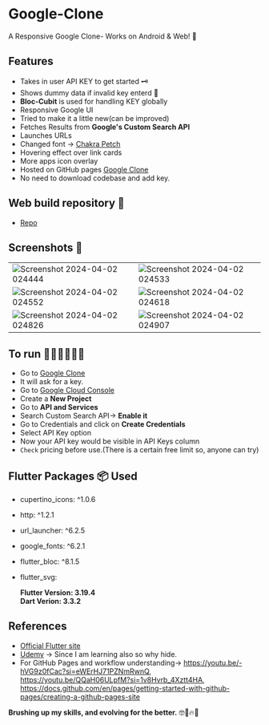 # Google-Clone

A Responsive Google Clone- Works on Android & Web! 🤯



## Features
- Takes in user API KEY to get started 🗝️
- Shows dummy data if invalid key enterd 🧸
- **Bloc-Cubit** is used for handling KEY globally
- Responsive Google UI 
- Tried to make it a little new(can be improved)
- Fetches Results from **Google's Custom Search API**
- Launches URLs
- Changed font -> [Chakra Petch](https://fonts.google.com/specimen/Chakra+Petch?category=Handwriting&preview.text=Waymo&classification=Display&sort=popularity&query=chakra)
- Hovering effect over link cards
- More apps icon overlay  
- Hosted on GitHub pages [Google Clone](https://malik-vishu.github.io/)
- No need to download codebase and add key.

## Web build repository 📂
- [Repo](https://github.com/malik-vishu/malik-vishu.github.io)

## Screenshots 🧐
| | |
| ---- | ---- |
| ![Screenshot 2024-04-02 024444](https://github.com/malik-vishu/google-clone/assets/127117253/0de889e1-e635-4405-addf-09f21c9b9461) | ![Screenshot 2024-04-02 024533](https://github.com/malik-vishu/google-clone/assets/127117253/00fc50d9-01aa-4e6e-beec-b9323969a6da) |
| ![Screenshot 2024-04-02 024552](https://github.com/malik-vishu/google-clone/assets/127117253/86657158-8b7c-4eaa-8324-aae267109541) | ![Screenshot 2024-04-02 024618](https://github.com/malik-vishu/google-clone/assets/127117253/bdd69ecc-6326-47e0-8ad3-a254b6cf7553) | 
| ![Screenshot 2024-04-02 024826](https://github.com/malik-vishu/google-clone/assets/127117253/e48f1233-c655-4893-8133-15b05f6f276c) | ![Screenshot 2024-04-02 024907](https://github.com/malik-vishu/google-clone/assets/127117253/1fe40e2c-dea3-4e9b-b973-71ffd5c08332) |

## To run 🏃🏻‍♂️🏃🏻‍♀️
- Go to [Google Clone](https://malik-vishu.github.io/)
- It will ask for a key.
- Go to [Google Cloud Console](https://console.cloud.google.com/)
- Create a **New Project**
- Go to **API and Services**
- Search Custom Search API-> **Enable it**
- Go to Credentials and click on **Create Credentials**
- Select API Key option
- Now your API key would be visible in API Keys column
- ``` Check ``` pricing before use.(There is a certain free limit so, anyone can try)

## Flutter Packages 📦 Used 
- cupertino_icons: ^1.0.6
- http: ^1.2.1
- url_launcher: ^6.2.5
- google_fonts: ^6.2.1
- flutter_bloc: ^8.1.5
- flutter_svg:

  **Flutter Version: 3.19.4**  
  **Dart Verion: 3.3.2**

## References
- [Official Flutter site](https://flutter.dev/)
- [Udemy](https://www.udemy.com/course/the-ultimate-dart-flutter-course/learn/lecture/38923748#overview) -> Since I am learning also so why hide.
- For GitHub Pages and workflow understanding-> https://youtu.be/-hVG9z0fCac?si=eWErHJ71PZNmRwnQ, https://youtu.be/QQaH06ULpfM?si=1v8Hvrb_4Xztt4HA, https://docs.github.com/en/pages/getting-started-with-github-pages/creating-a-github-pages-site


**Brushing up my skills, and evolving for the better.** 🤓🫡🔥🎉
